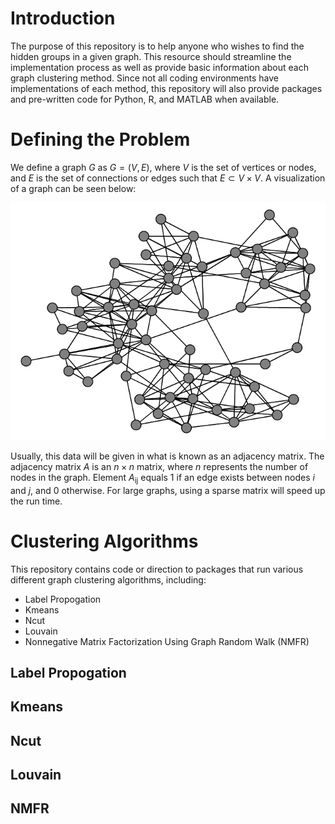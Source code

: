 # Introduction

The purpose of this repository is to help anyone who wishes to find the hidden groups in a given graph. This resource should streamline the implementation process as well as provide basic information about each graph clustering method. Since not all coding environments have implementations of each method, this repository will also provide packages and pre-written code for Python, R, and MATLAB when available.

# Defining the Problem

We define a graph $G$ as $G = (V, E)$, where *V* is the set of vertices or nodes, and $E$ is the set of connections or edges such that $E \subset V \times V$. A visualization of a graph can be seen below:

![Graph Example](images/graph_example.PNG)

Usually, this data will be given in what is known as an adjacency matrix. The adjacency matrix $A$ is an $n \times n$ matrix, where $n$ represents the number of nodes in the graph. Element $A$<sub>ij</sub> equals 1 if an edge exists between nodes $i$ and $j$, and 0 otherwise. For large graphs, using a sparse matrix will speed up the run time.

# Clustering Algorithms

This repository contains code or direction to packages that run various different graph clustering algorithms, including:

* Label Propogation
* Kmeans
* Ncut
* Louvain
* Nonnegative Matrix Factorization Using Graph Random Walk (NMFR)

## Label Propogation

## Kmeans

## Ncut

## Louvain

## NMFR
